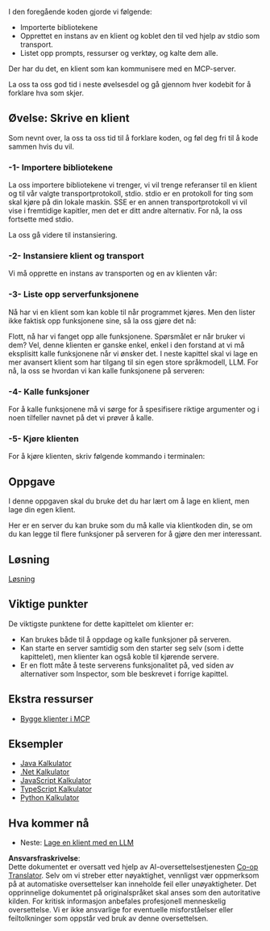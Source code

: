 <!--
CO_OP_TRANSLATOR_METADATA:
{
  "original_hash": "4cc245e2f4ea5db5e2b8c2cd1dadc4b4",
  "translation_date": "2025-07-13T18:16:48+00:00",
  "source_file": "03-GettingStarted/02-client/README.md",
  "language_code": "no"
}
-->
I den foregående koden gjorde vi følgende:

- Importerte bibliotekene
- Opprettet en instans av en klient og koblet den til ved hjelp av stdio som transport.
- Listet opp prompts, ressurser og verktøy, og kalte dem alle.

Der har du det, en klient som kan kommunisere med en MCP-server.

La oss ta oss god tid i neste øvelsesdel og gå gjennom hver kodebit for å forklare hva som skjer.

## Øvelse: Skrive en klient

Som nevnt over, la oss ta oss tid til å forklare koden, og føl deg fri til å kode sammen hvis du vil.

### -1- Importere bibliotekene

La oss importere bibliotekene vi trenger, vi vil trenge referanser til en klient og til vår valgte transportprotokoll, stdio. stdio er en protokoll for ting som skal kjøre på din lokale maskin. SSE er en annen transportprotokoll vi vil vise i fremtidige kapitler, men det er ditt andre alternativ. For nå, la oss fortsette med stdio.

La oss gå videre til instansiering.

### -2- Instansiere klient og transport

Vi må opprette en instans av transporten og en av klienten vår:

### -3- Liste opp serverfunksjonene

Nå har vi en klient som kan koble til når programmet kjøres. Men den lister ikke faktisk opp funksjonene sine, så la oss gjøre det nå:

Flott, nå har vi fanget opp alle funksjonene. Spørsmålet er når bruker vi dem? Vel, denne klienten er ganske enkel, enkel i den forstand at vi må eksplisitt kalle funksjonene når vi ønsker det. I neste kapittel skal vi lage en mer avansert klient som har tilgang til sin egen store språkmodell, LLM. For nå, la oss se hvordan vi kan kalle funksjonene på serveren:

### -4- Kalle funksjoner

For å kalle funksjonene må vi sørge for å spesifisere riktige argumenter og i noen tilfeller navnet på det vi prøver å kalle.

### -5- Kjøre klienten

For å kjøre klienten, skriv følgende kommando i terminalen:

## Oppgave

I denne oppgaven skal du bruke det du har lært om å lage en klient, men lage din egen klient.

Her er en server du kan bruke som du må kalle via klientkoden din, se om du kan legge til flere funksjoner på serveren for å gjøre den mer interessant.

## Løsning

[Løsning](./solution/README.md)

## Viktige punkter

De viktigste punktene for dette kapittelet om klienter er:

- Kan brukes både til å oppdage og kalle funksjoner på serveren.
- Kan starte en server samtidig som den starter seg selv (som i dette kapittelet), men klienter kan også koble til kjørende servere.
- Er en flott måte å teste serverens funksjonalitet på, ved siden av alternativer som Inspector, som ble beskrevet i forrige kapittel.

## Ekstra ressurser

- [Bygge klienter i MCP](https://modelcontextprotocol.io/quickstart/client)

## Eksempler

- [Java Kalkulator](../samples/java/calculator/README.md)
- [.Net Kalkulator](../../../../03-GettingStarted/samples/csharp)
- [JavaScript Kalkulator](../samples/javascript/README.md)
- [TypeScript Kalkulator](../samples/typescript/README.md)
- [Python Kalkulator](../../../../03-GettingStarted/samples/python)

## Hva kommer nå

- Neste: [Lage en klient med en LLM](../03-llm-client/README.md)

**Ansvarsfraskrivelse**:  
Dette dokumentet er oversatt ved hjelp av AI-oversettelsestjenesten [Co-op Translator](https://github.com/Azure/co-op-translator). Selv om vi streber etter nøyaktighet, vennligst vær oppmerksom på at automatiske oversettelser kan inneholde feil eller unøyaktigheter. Det opprinnelige dokumentet på originalspråket skal anses som den autoritative kilden. For kritisk informasjon anbefales profesjonell menneskelig oversettelse. Vi er ikke ansvarlige for eventuelle misforståelser eller feiltolkninger som oppstår ved bruk av denne oversettelsen.